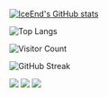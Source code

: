 [![IceEnd's GitHub stats](https://github-immortality.vercel.app/api?username=omnivue)](https://github.com/IceEnd)

![Top Langs](https://github-readme-stats.vercel.app/api/top-langs/?username=omnivue&layout=compact&theme=tokyonight)

![Visitor Count](https://profile-counter.glitch.me/omnivue/count.svg)

![GitHub Streak](https://streak-stats.demolab.com/?user=omnivue)

<img src="https://img.shields.io/badge/-HTML5-E34F26?style=flat-square&logo=html5&logoColor=white" /> 
<img src="https://img.shields.io/badge/-CSS3-1572B6?style=flat-square&logo=css3" /> 
<img src="https://img.shields.io/badge/-JavaScript-oringe?style=flat-square&logo=javascript" />
<!--
**omnivue/omnivue** is a ✨ _special_ ✨ repository because its `README.md` (this file) appears on your GitHub profile.

Here are some ideas to get you started:

- 🔭 I’m currently working on ...
- 🌱 I’m currently learning ...
- 👯 I’m looking to collaborate on ...
- 🤔 I’m looking for help with ...
- 💬 Ask me about ...
- 📫 How to reach me: ...
- 😄 Pronouns: ...
- ⚡ Fun fact: ...
-->
